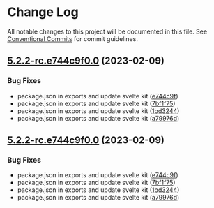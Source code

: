# Change Log

All notable changes to this project will be documented in this file.
See [Conventional Commits](https://conventionalcommits.org) for commit guidelines.

## [5.2.2-rc.e744c9f0.0](https://github.com/tolgee/tolgee-js/compare/v5.2.1...v5.2.2-rc.e744c9f0.0) (2023-02-09)


### Bug Fixes

* package.json in exports and update svelte kit ([e744c9f](https://github.com/tolgee/tolgee-js/commit/e744c9f038ab4323a77394ae580f6e6335145d2a))
* package.json in exports and update svelte kit ([7bf1f75](https://github.com/tolgee/tolgee-js/commit/7bf1f7537bb46a2bb9802bce593824594f1966d1))
* package.json in exports and update svelte kit ([1bd3244](https://github.com/tolgee/tolgee-js/commit/1bd324423c05bb6240da8223a9a688542521cba5))
* package.json in exports and update svelte kit ([a79976d](https://github.com/tolgee/tolgee-js/commit/a79976d33af16d0454c7489a7126f55c32dbe1c7))





## [5.2.2-rc.e744c9f0.0](https://github.com/tolgee/tolgee-js/compare/v5.2.1...v5.2.2-rc.e744c9f0.0) (2023-02-09)


### Bug Fixes

* package.json in exports and update svelte kit ([e744c9f](https://github.com/tolgee/tolgee-js/commit/e744c9f038ab4323a77394ae580f6e6335145d2a))
* package.json in exports and update svelte kit ([7bf1f75](https://github.com/tolgee/tolgee-js/commit/7bf1f7537bb46a2bb9802bce593824594f1966d1))
* package.json in exports and update svelte kit ([1bd3244](https://github.com/tolgee/tolgee-js/commit/1bd324423c05bb6240da8223a9a688542521cba5))
* package.json in exports and update svelte kit ([a79976d](https://github.com/tolgee/tolgee-js/commit/a79976d33af16d0454c7489a7126f55c32dbe1c7))
